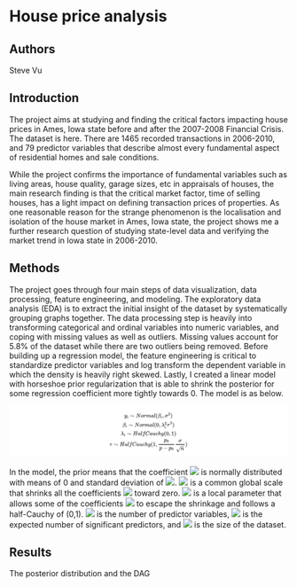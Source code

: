 # House price analysis

## Authors

Steve Vu

## Introduction

The project aims at studying and finding the critical factors impacting house prices in Ames, Iowa state before and after the 2007-2008 Financial Crisis. The dataset is here. There are 1465 recorded transactions in 2006-2010, and 79 predictor variables that describe almost every fundamental aspect of residential homes and sale conditions.

While the project confirms the importance of fundamental variables such as living areas, house quality, garage sizes, etc in appraisals of houses, the main research finding is that the critical market factor, time of selling houses, has a light impact on defining transaction prices of properties. As one reasonable reason for the strange phenomenon is the localisation and isolation of the house market in Ames, Iowa state, the project shows me a further research question of studying state-level data and verifying the market trend in Iowa state in 2006-2010.

## Methods

The project goes through four main steps of data visualization, data processing, feature engineering, and modeling. The exploratory data analysis (EDA) is to extract the initial insight of the dataset by systematically grouping graphs together. The data processing step is heavily into transforming categorical and ordinal variables into numeric variables, and coping with missing values as well as outliers. Missing values account for 5.8% of the dataset while there are two outliers being removed.
Before building up a regression model, the feature engineering is critical to standardize predictor variables and log transform the dependent variable in which the density is heavily right skewed. Lastly, I created a linear model with horseshoe prior regularization that is able to shrink the posterior for some regression coefficient more tightly towards 0. The model is as below.

![](https://github.com/SteveVu2212/House-Prices-Analysis/blob/main/Analysis_files/pictures/model.png)

In the model, the prior means that the coefficient <img src="https://render.githubusercontent.com/render/math?math=$\beta_{i}$"> is normally distributed with means of 0 and standard deviation of <img src="https://render.githubusercontent.com/render/math?math=$\tau\lambda_{i}$">. <img src="https://render.githubusercontent.com/render/math?math=$\tau$"> is a common global scale that shrinks all the coefficients <img src="https://render.githubusercontent.com/render/math?math=$\beta_{i}$"> toward zero. <img src="https://render.githubusercontent.com/render/math?math=$\lambda_{i}$"> is a local parameter that allows some of the coefficients <img src="https://render.githubusercontent.com/render/math?math=$\beta_{i}$"> to escape the shrinkage and follows a half-Cauchy of (0,1). <img src="https://render.githubusercontent.com/render/math?math=$p$"> is the number of predictor variables, <img src="https://render.githubusercontent.com/render/math?math=$p_{0}$"> is the expected number of significant predictors, and <img src="https://render.githubusercontent.com/render/math?math=$n$"> is the size of the dataset.

## Results
The posterior distribution and the DAG
